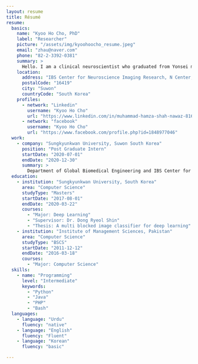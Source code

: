 ```yaml
---
layout: resume
title: Résumé
resume:
  basics:
    name: "Kyoo Ho Cho, PhD"
    label: "Researcher"
    picture: "/assets/img/kyoohoocho_resume.jpeg"
    email: "zhau@naver.com"
    phone: "82-2-3392-0381"
    summary: >
      Hello. I am a clinical neuroscientist who graduated from Yonsei medical school and got a doctorate in philosophyin 2020. With experience of ten years as a neurologist in Severance hospital, I have a wealth of skilled knowledge about clinical research with accomplishment of a few publication. My subspeciality in neuroscience is epilepsy, sleep disorders and disorders of mental level. I also have skills especially in quantitative neuroimaging, neurophysiology and basic computer programming.I am glad to meet Combine members to collaborate with, in projects such as large-scale brain dynamic modelling of epilepsy and its comorbid condition.
    location:
      address: "IBS Center for Neuroscience Imaging Research, N Center, Sungkyunkwan University, Seobu-ro 2066, Jangan-gu"
      postalCode: "16419"
      city: "Suwon"
      countryCode: "South Korea"
    profiles:
      - network: "Linkedin"
        username: "Kyoo Ho Cho"
        url: "https://www.linkedin.com/in/muhammad-hamza-shah-nawaz-81657660/"
      - network: "facebook"
        username: "Kyoo Ho Cho"
        url: "https://www.facebook.com/profile.php?id=1848977046"        
  work:
    - company: "Sungkyunkwan University, Suwon South Korea"
      position: "Post Graduate Intern"
      startDate: "2020-07-01"
      endDate: "2020-12-30"
      summary: >
        Department of Global Biomedical Engineering and IBS Center for Neuroscience Imaging Research
  education:
    - institution: "Sungkyunkwan University, South Korea"
      area: "Computer Science"
      studyType: "Masters"
      startDate: "2017-08-01"
      endDate: "2020-03-22"
      courses:
        - "Major: Deep Learning"
        - "Supervisor: Dr. Dong Ryeol Shin"
        - "Thesis: A multi blocked image classifier for deep learning"
    - institution: "Institute of Management Sciences, Pakistan"
      area: "Computer Science"
      studyType: "BSCS"
      startDate: "2011-12-12"
      endDate: "2016-03-18"
      courses:
        - "Major: Computer Science"
  skills:
    - name: "Programming"
      level: "Intermediate"
      keywords:
        - "Python"
        - "Java"
        - "PHP"
        - "Bash"
  languages:
    - language: "Urdu"
      fluency: "native"
    - language: "English"
      fluency: "Fluent"
    - language: "Korean"
      fluency: "basic"

---
```

